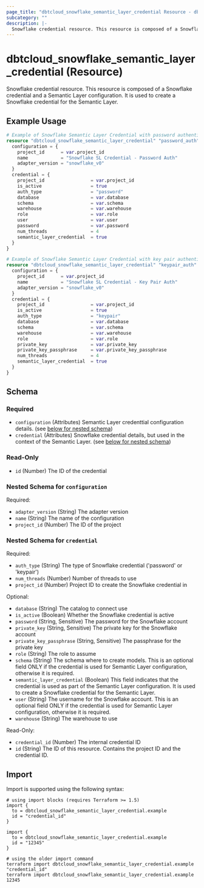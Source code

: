 ```yaml
---
page_title: "dbtcloud_snowflake_semantic_layer_credential Resource - dbtcloud"
subcategory: ""
description: |-
  Snowflake credential resource. This resource is composed of a Snowflake credential and a Semantic Layer configuration. It is used to create a Snowflake credential for the Semantic Layer.
---
```


# dbtcloud_snowflake_semantic_layer_credential (Resource)


Snowflake credential resource. This resource is composed of a Snowflake credential and a Semantic Layer configuration. It is used to create a Snowflake credential for the Semantic Layer.

## Example Usage

```terraform
# Example of Snowflake Semantic Layer Credential with password authentication
resource "dbtcloud_snowflake_semantic_layer_credential" "password_auth" {
  configuration = {
    project_id      = var.project_id
    name            = "Snowflake SL Credential - Password Auth"
    adapter_version = "snowflake_v0"
  }
  credential = {
    project_id                 = var.project_id
    is_active                  = true
    auth_type                  = "password"
    database                   = var.database
    schema                     = var.schema
    warehouse                  = var.warehouse
    role                       = var.role
    user                       = var.user
    password                   = var.password
    num_threads                = 4
    semantic_layer_credential  = true
  }
}

# Example of Snowflake Semantic Layer Credential with key pair authentication
resource "dbtcloud_snowflake_semantic_layer_credential" "keypair_auth" {
  configuration = {
    project_id      = var.project_id
    name            = "Snowflake SL Credential - Key Pair Auth"
    adapter_version = "snowflake_v0"
  }
  credential = {
    project_id                 = var.project_id
    is_active                  = true
    auth_type                  = "keypair"
    database                   = var.database
    schema                     = var.schema
    warehouse                  = var.warehouse
    role                       = var.role
    private_key                = var.private_key
    private_key_passphrase     = var.private_key_passphrase
    num_threads                = 4
    semantic_layer_credential  = true
  }
}
```

<!-- schema generated by tfplugindocs -->
## Schema

### Required

- `configuration` (Attributes) Semantic Layer credenttial configuration details. (see [below for nested schema](#nestedatt--configuration))
- `credential` (Attributes) Snowflake credential details, but used in the context of the Semantic Layer. (see [below for nested schema](#nestedatt--credential))

### Read-Only

- `id` (Number) The ID of the credential

<a id="nestedatt--configuration"></a>
### Nested Schema for `configuration`

Required:

- `adapter_version` (String) The adapter version
- `name` (String) The name of the configuration
- `project_id` (Number) The ID of the project


<a id="nestedatt--credential"></a>
### Nested Schema for `credential`

Required:

- `auth_type` (String) The type of Snowflake credential ('password' or 'keypair')
- `num_threads` (Number) Number of threads to use
- `project_id` (Number) Project ID to create the Snowflake credential in

Optional:

- `database` (String) The catalog to connect use
- `is_active` (Boolean) Whether the Snowflake credential is active
- `password` (String, Sensitive) The password for the Snowflake account
- `private_key` (String, Sensitive) The private key for the Snowflake account
- `private_key_passphrase` (String, Sensitive) The passphrase for the private key
- `role` (String) The role to assume
- `schema` (String) The schema where to create models. This is an optional field ONLY if the credential is used for Semantic Layer configuration, otherwise it is required.
- `semantic_layer_credential` (Boolean) This field indicates that the credential is used as part of the Semantic Layer configuration. It is used to create a Snowflake credential for the Semantic Layer.
- `user` (String) The username for the Snowflake account. This is an optional field ONLY if the credential is used for Semantic Layer configuration, otherwise it is required.
- `warehouse` (String) The warehouse to use

Read-Only:

- `credential_id` (Number) The internal credential ID
- `id` (String) The ID of this resource. Contains the project ID and the credential ID.

## Import

Import is supported using the following syntax:

```shell
# using import blocks (requires Terraform >= 1.5)
import {
  to = dbtcloud_snowflake_semantic_layer_credential.example
  id = "credential_id"
}

import {
  to = dbtcloud_snowflake_semantic_layer_credential.example
  id = "12345"
}

# using the older import command
terraform import dbtcloud_snowflake_semantic_layer_credential.example "credential_id"
terraform import dbtcloud_snowflake_semantic_layer_credential.example 12345
```
